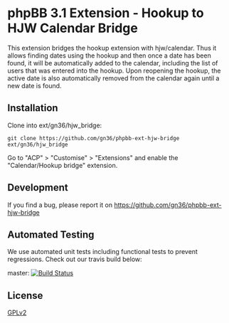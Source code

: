 # phpBB 3.1 Extension - Hookup to HJW Calendar Bridge

This extension bridges the hookup extension with hjw/calendar. Thus it allows finding dates using the hookup and then once a date has been found, it will be automatically added to the calendar, including the list of users that was entered into the hookup. Upon reopening the hookup, the active date is also automatically removed from the calendar again until a new date is found.

## Installation

Clone into ext/gn36/hjw_bridge:

    git clone https://github.com/gn36/phpbb-ext-hjw-bridge ext/gn36/hjw_bridge

Go to "ACP" > "Customise" > "Extensions" and enable the "Calendar/Hookup bridge" extension.

## Development

If you find a bug, please report it on https://github.com/gn36/phpbb-ext-hjw-bridge

## Automated Testing

We use automated unit tests including functional tests to prevent regressions. Check out our travis build below:

master: [![Build Status](https://travis-ci.org/gn36/phpbb-ext-hjw-bridge.png?branch=master)](http://travis-ci.org/gn36/phpbb-ext-hjw-bridge)

## License

[GPLv2](license.txt)
